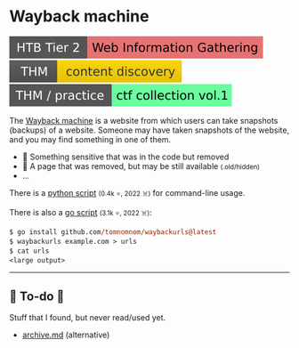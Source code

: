 # Wayback machine

[![web_information_gathering](../../../_badges/htb/web_information_gathering.svg)](https://academy.hackthebox.com/course/preview/information-gathering---web-edition)
[![contentdiscovery](../../../_badges/thm/contentdiscovery.svg)](https://tryhackme.com/room/contentdiscovery)
[![ctfcollectionvol1](../../../_badges/thm-p/ctfcollectionvol1.svg)](https://tryhackme.com/room/ctfcollectionvol1)

<div class="row row-cols-lg-2"><div>

The [Wayback machine](https://archive.org/web/) is a website from which users can take snapshots (backups) of a website. Someone may have taken snapshots of the website, and you may find something in one of them.

* 💎 Something sensitive that was in the code but removed
* 💸 A page that was removed, but may be still available <small>(.old/hidden)</small>
* ...

There is a [python script](https://github.com/akamhy/waybackpy) <small>(0.4k ⭐, 2022 ☠️)</small> for command-line usage.
</div><div>

There is also a [go script](https://github.com/tomnomnom/waybackurls) <small>(3.1k ⭐, 2022 ☠️)</small>:

```ps
$ go install github.com/tomnomnom/waybackurls@latest
$ waybackurls example.com > urls
$ cat urls
<large output>
```
</div></div>

<hr class="sep-both">

## 👻 To-do 👻

Stuff that I found, but never read/used yet.

<div class="row row-cols-lg-2"><div>

* [archive.md](https://archive.md/) (alternative)
</div><div>
</div></div>